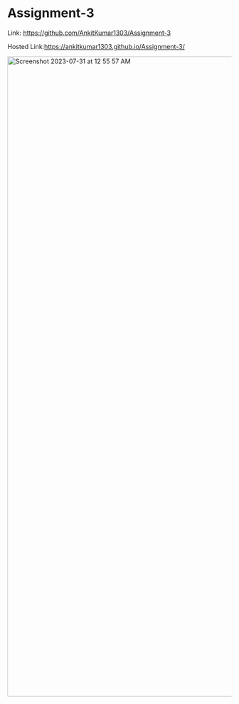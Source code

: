 # Assignment-3
Link: https://github.com/AnkitKumar1303/Assignment-3

Hosted Link:https://ankitkumar1303.github.io/Assignment-3/

<img width="1440" alt="Screenshot 2023-07-31 at 12 55 57 AM" src="https://github.com/AnkitKumar1303/Assignment-3/assets/42855900/c9c77216-0d41-43cf-abe1-b70b25292e17">


